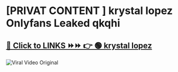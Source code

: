
 # [PRIVAT CONTENT ] krystal lopez Onlyfans Leaked qkqhi

## <h2><a href="https://clipsfans.com/krystal_lopez&ref=git">🔗 Click to LINKS ⏩⏩ 👉 🟢 krystal lopez </a></h2>

<a href="https://clipsfans.com/krystal_lopez&ref=git" rel="nofollow" data-target="animated-image.originalLink"><img src="https://i.ibb.co.com/xMMVF88/686577567.gif" alt="Viral Video Original" style="max-width: 100%; display: inline-block;" data-target="animated-image.originalImage"></a>

